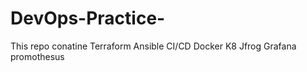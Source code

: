 # DevOps-Practice-
This repo conatine Terraform Ansible CI/CD  Docker K8 Jfrog Grafana promothesus  
